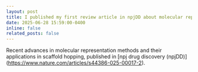 ```yaml
---
layout: post
title: I published my first review article in npjDD about molecular representation!
date: 2025-06-28 15:59:00-0400
inline: false
related_posts: false
---
```

Recent advances in molecular representation methods and their applications in scaffold hopping, published in [npj drug discovery (npjDD)] (https://www.nature.com/articles/s44386-025-00017-2). 
